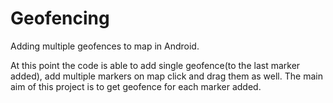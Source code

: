 # Geofencing
Adding multiple geofences to map in Android.

At this point the code is able to add single geofence(to the last marker added), add multiple markers on map click and drag them as well.
The main aim of this project is to get geofence for each marker added.
